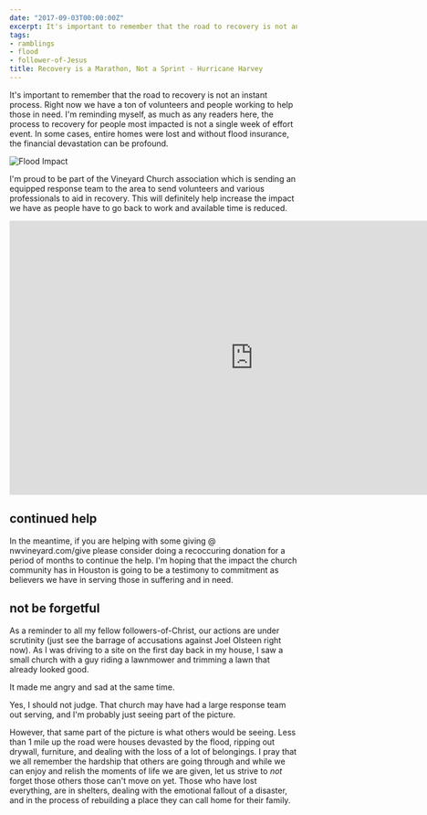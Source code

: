 ```yaml
---
date: "2017-09-03T00:00:00Z"
excerpt: It's important to remember that the road to recovery is not an instant process.
tags:
- ramblings
- flood
- follower-of-Jesus
title: Recovery is a Marathon, Not a Sprint - Hurricane Harvey
---
```


It's important to remember that the road to recovery is not an instant process. Right now we have a ton of volunteers and people working to help those in need. I'm reminding myself, as much as any readers here, the process to recovery for people most impacted is not a single week of effort event. In some cases, entire homes were lost and without flood insurance, the financial devastation can be profound.

![Flood Impact](/images/Flood+impact.jpg)

I'm proud to be part of the Vineyard Church association which is sending an equipped response team to the area to send volunteers and various professionals to aid in recovery. This will definitely help increase the impact we have as people have to go back to work and available time is reduced.




<iframe src="https://www.youtube.com/embed/FqizN37Tws4?wmode=opaque&enablejsapi=1" height="480" width="854" scrolling="no" frameborder="0" allowfullscreen="yes">
</iframe>



## continued help

In the meantime, if you are helping with some giving @ nwvineyard.com/give please consider doing a recoccuring donation for a period of months to continue the help. I'm hoping that the impact the church community has in Houston is going to be a testimony to commitment as believers we have in serving those in suffering and in need.

## not be forgetful

As a reminder to all my fellow followers-of-Christ, our actions are under scrutinity (just see the barrage of accusations against Joel Olsteen right now). As I was driving to a site on the first day back in my house, I saw a small church with a guy riding a lawnmower and trimming a lawn that already looked good.

It made me angry and sad at the same time.

Yes, I should not judge. That church may have had a large response team out serving, and I'm probably just seeing part of the picture.

However, that same part of the picture is what others would be seeing. Less than 1 mile up the road were houses devasted by the flood, ripping out drywall, furniture, and dealing with the loss of a lot of belongings. I pray that we all remember the hardship that others are going through and while we can enjoy and relish the moments of life we are given, let us strive to _not_ forget those others those can't move on yet. Those who have lost everything, are in shelters, dealing with the emotional fallout of a disaster, and in the process of rebuilding a place they can call home for their family.
